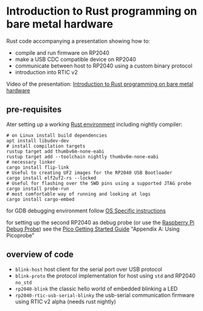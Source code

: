 # Introduction to Rust programming on bare metal hardware

Rust code accompanying a presentation showing how to:

- compile and run firmware on RP2040
- make a USB CDC compatible device on RP2040
- communicate between host to RP2040 using a custom binary protocol
- introduction into RTIC v2

Video of the presentation: [Introduction to Rust programming on bare metal hardware](https://youtu.be/KECu_piSM5s)

## pre-requisites

Ater setting up a working [Rust environment](https://rustup.rs/) including nightly compiler:

```shell
# on Linux install build dependencies
apt install libudev-dev
# install compilation targets
rustup target add thumbv6m-none-eabi
rustup target add --toolchain nightly thumbv6m-none-eabi
# necessary linker
cargo install flip-link
# Useful to creating UF2 images for the RP2040 USB Bootloader
cargo install elf2uf2-rs --locked
# Useful for flashing over the SWD pins using a supported JTAG probe
cargo install probe-run
# most comfortable way of running and looking at logs
cargo install cargo-embed
```

for GDB debugging environment follow [OS Specific instructions](https://docs.rust-embedded.org/book/intro/install.html#os-specific-instructions)

for setting up the second RP2040 as debug probe (or use the [Raspberry Pi Debug Probe](https://www.raspberrypi.com/products/debug-probe/)) see the [Pico Getting Started Guide](https://datasheets.raspberrypi.com/pico/getting-started-with-pico.pdf) "Appendix A: Using Picoprobe"

## overview of code

- `blink-host` host client for the serial port over USB protocol
- `blink-proto` the protocol implementation for host using `std` and RP2040 `no_std`
- `rp2040-blink` the classic hello world of embedded blinking a LED
- `rp2040-rtic-usb-serial-blinky` the usb-serial communication firmware using RTIC v2 alpha (needs rust nightly)
